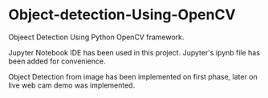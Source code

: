 # Object-detection-Using-OpenCV

Objeect Detection Using Python OpenCV framework. 

Jupyter Notebook IDE has been used in this project. 
Jupyter's ipynb file has been added for convenience. 

Object Detection from image has been implemented on first phase, later on live web cam demo was implemented. 
